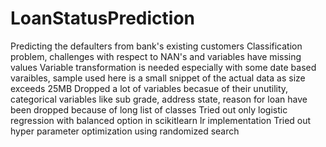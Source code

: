 # LoanStatusPrediction
Predicting the defaulters from bank's existing customers
Classification problem, challenges with respect to NAN's and variables have missing values
Variable transformation is needed especially with some date based varaibles, sample used here is a small snippet of the actual data as size exceeds 25MB
Dropped a lot of variables becasue of their unutility, categorical variables like sub grade, address state, reason for loan have been dropped because of long list of classes
Tried out only logistic regression with balanced option in scikitlearn lr implementation
Tried out hyper parameter optimization using randomized search
